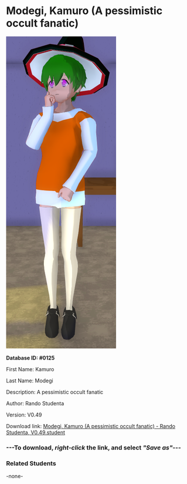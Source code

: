 # Modegi, Kamuro (A pessimistic occult fanatic)

<img src="../../Files/Images/Modegi, Kamuro (A pessimistic occult fanatic).png" title="Modegi, Kamuro (A pessimistic occult fanatic) - Rando Studenta, V0.49">

**Database ID: #0125**

First Name: Kamuro

Last Name: Modegi

Description: A pessimistic occult fanatic

Author: Rando Studenta

Version: V0.49

Download link: <a href="https://raw.githubusercontent.com/Arbiter1223/Daigaku-Gurashi-Custom-Students/master/Files/Student%20Files/Modegi%2C%20Kamuro%20(A%20pessimistic%20occult%20fanatic)%20-%20Rando%20Studenta%2C%20V0.49.student">Modegi, Kamuro (A pessimistic occult fanatic) - Rando Studenta, V0.49.student</a>

### ---**To download, _right-click_ the link, and select _"Save as"_**---

### Related Students

-none-
